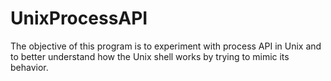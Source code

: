 # UnixProcessAPI
The  objective  of  this  program  is  to  experiment  with  process  API  in  Unix  and  to  better  understand how the Unix shell works by trying to mimic its behavior. 
